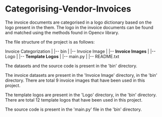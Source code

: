 # Categorising-Vendor-Invoices

The invoice documents are categorised in a logo dictionary based on the logo present in the them.
The logo in the invoice documents can be found and matched using the methods found in Opencv library.

The file structure of the project is as follows:

Invoice Categorization
| 
|-- bin
	|
	|-- Invoice Image
		|
		|-- **Invoice Images**
	|
	|-- Logo
		|
		|-- **Template Logos**
	|
	|-- main.py
| 
|-- README.txt  

The datasets and the source code is present in the 'bin' directory.

The invoice datasets are present in the 'Invoice Image' directory, in the 'bin' directory.
There are total 9 invoice images that have been used in this project.

The template logos are present in the 'Logo' directory, in the 'bin' directory.
There are total 12 template logos that have been used in this project.

The source code is present in the 'main.py' file in the 'bin' directory.
